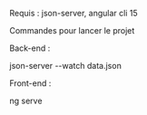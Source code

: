 Requis : json-server, angular cli 15

Commandes pour lancer le projet 

Back-end : 

json-server --watch data.json

Front-end : 

ng serve

